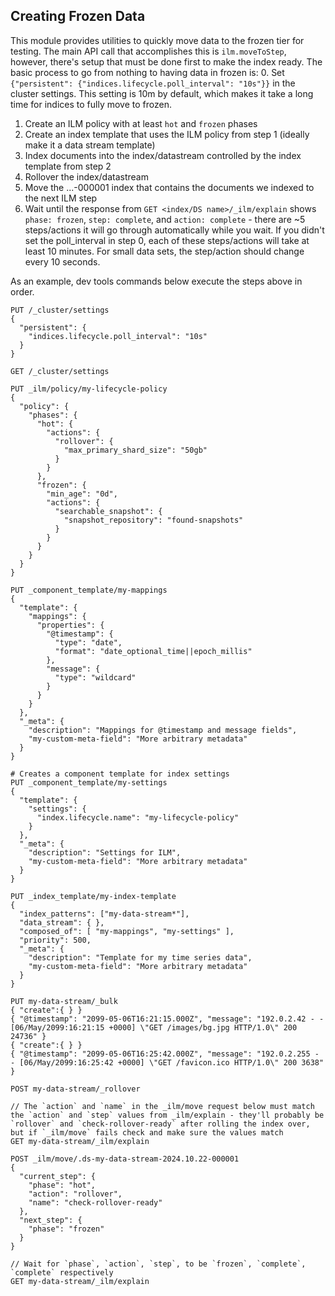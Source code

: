 ## Creating Frozen Data

This module provides utilities to quickly move data to the frozen tier for testing. The main API call that accomplishes this is `ilm.moveToStep`, however, there's setup that must be done first to make the index ready. The basic process to go from nothing to having data in frozen is: 0. Set `{"persistent": {"indices.lifecycle.poll_interval": "10s"}}` in the cluster settings. This setting is 10m by default, which makes it take a long time for indices to fully move to frozen.

1. Create an ILM policy with at least `hot` and `frozen` phases
2. Create an index template that uses the ILM policy from step 1 (ideally make it a data stream template)
3. Index documents into the index/datastream controlled by the index template from step 2
4. Rollover the index/datastream
5. Move the ...-000001 index that contains the documents we indexed to the next ILM step
6. Wait until the response from `GET <index/DS name>/_ilm/explain` shows `phase: frozen`, `step: complete`, and `action: complete` - there are ~5 steps/actions it will go through automatically while you wait. If you didn't set the poll_interval in step 0, each of these steps/actions will take at least 10 minutes. For small data sets, the step/action should change every 10 seconds.

As an example, dev tools commands below execute the steps above in order.

```
PUT /_cluster/settings
{
  "persistent": {
    "indices.lifecycle.poll_interval": "10s"
  }
}

GET /_cluster/settings

PUT _ilm/policy/my-lifecycle-policy
{
  "policy": {
    "phases": {
      "hot": {
        "actions": {
          "rollover": {
            "max_primary_shard_size": "50gb"
          }
        }
      },
      "frozen": {
        "min_age": "0d",
        "actions": {
          "searchable_snapshot": {
            "snapshot_repository": "found-snapshots"
          }
        }
      }
    }
  }
}

PUT _component_template/my-mappings
{
  "template": {
    "mappings": {
      "properties": {
        "@timestamp": {
          "type": "date",
          "format": "date_optional_time||epoch_millis"
        },
        "message": {
          "type": "wildcard"
        }
      }
    }
  },
  "_meta": {
    "description": "Mappings for @timestamp and message fields",
    "my-custom-meta-field": "More arbitrary metadata"
  }
}

# Creates a component template for index settings
PUT _component_template/my-settings
{
  "template": {
    "settings": {
      "index.lifecycle.name": "my-lifecycle-policy"
    }
  },
  "_meta": {
    "description": "Settings for ILM",
    "my-custom-meta-field": "More arbitrary metadata"
  }
}

PUT _index_template/my-index-template
{
  "index_patterns": ["my-data-stream*"],
  "data_stream": { },
  "composed_of": [ "my-mappings", "my-settings" ],
  "priority": 500,
  "_meta": {
    "description": "Template for my time series data",
    "my-custom-meta-field": "More arbitrary metadata"
  }
}

PUT my-data-stream/_bulk
{ "create":{ } }
{ "@timestamp": "2099-05-06T16:21:15.000Z", "message": "192.0.2.42 - - [06/May/2099:16:21:15 +0000] \"GET /images/bg.jpg HTTP/1.0\" 200 24736" }
{ "create":{ } }
{ "@timestamp": "2099-05-06T16:25:42.000Z", "message": "192.0.2.255 - - [06/May/2099:16:25:42 +0000] \"GET /favicon.ico HTTP/1.0\" 200 3638" }

POST my-data-stream/_rollover

// The `action` and `name` in the _ilm/move request below must match the `action` and `step` values from _ilm/explain - they'll probably be `rollover` and `check-rollover-ready` after rolling the index over, but if `_ilm/move` fails check and make sure the values match
GET my-data-stream/_ilm/explain

POST _ilm/move/.ds-my-data-stream-2024.10.22-000001
{
  "current_step": {
    "phase": "hot",
    "action": "rollover",
    "name": "check-rollover-ready"
  },
  "next_step": {
    "phase": "frozen"
  }
}

// Wait for `phase`, `action`, `step`, to be `frozen`, `complete`, `complete` respectively
GET my-data-stream/_ilm/explain
```

